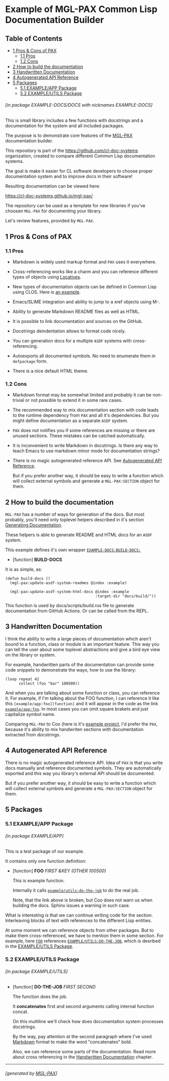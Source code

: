 <a id='x-28EXAMPLE-DOCS-2FDOCS-3A-40INDEX-20MGL-PAX-3ASECTION-29'></a>

# Example of MGL-PAX Common Lisp Documentation Builder

## Table of Contents

- [1 Pros & Cons of PAX][8877]
    - [1.1 Pros][0fb9]
    - [1.2 Cons][307d]
- [2 How to build the documentation][a7a7]
- [3 Handwritten Documentation][4e88]
- [4 Autogenerated API Reference][2598]
- [5 Packages][dd8e]
    - [5.1 EXAMPLE/APP Package][09d0]
    - [5.2 EXAMPLE/UTILS Package][eac3]

###### \[in package EXAMPLE-DOCS/DOCS with nicknames EXAMPLE-DOCS\]
This is small library includes a few functions with docstrings and a documentation
for the system and all included packages.

The purpose is to demonstrate core features of the
[MGL-PAX](http://melisgl.github.io/mgl-pax/) documentation builder.

This repository is part of the <https://github.com/cl-doc-systems> organization,
created to compare different Common Lisp documentation systems.

The goal is make it easier for CL software developers to choose proper
documentation system and to improve docs in their software!

Resulting documentation can be viewed here:

<https://cl-doc-systems.github.io/mgl-pax/>

The repository can be used as a template for new libraries if you've choosen `MGL-PAX`
for documenting your library.

Let's review features, provided by `MGL-PAX`.

<a id='x-28EXAMPLE-DOCS-2FDOCS-3A-40PROS-N-CONS-20MGL-PAX-3ASECTION-29'></a>

## 1 Pros & Cons of PAX

<a id='x-28EXAMPLE-DOCS-2FDOCS-3A-40PROS-20MGL-PAX-3ASECTION-29'></a>

### 1.1 Pros

- Markdown is widely used markup format and `PAX` uses it everywhere.

- Cross-referencing works like a charm and you can reference different
  types of objects using [Locatives](http://melisgl.github.io/mgl-pax/#x-28MGL-PAX-3A-40MGL-PAX-LOCATIVES-AND-REFERENCES-20MGL-PAX-3ASECTION-29).

- New types of documentation objects can be defined in Common Lisp using CLOS.
  Here is [an example](http://melisgl.github.io/mgl-pax/#x-28MGL-PAX-3AREFERENCE-LOCATIVE-20-28MGL-PAX-3AREADER-20MGL-PAX-3AREFERENCE-29-29).

- Emacs/SLIME integration and ability to jump to a xref objects using M-.

- Ability to generate Markdown README files as well as HTML.

- It is possible to link documentation and sources on the GitHub.

- Docstrings deindentation allows to format code nicely.

- You can generation docs for a multiple `ASDF` systems with cross-referencing.

- Autoexports all documented symbols. No need to enumerate them in `defpackage` form.

- There is a nice default HTML theme.


<a id='x-28EXAMPLE-DOCS-2FDOCS-3A-40CONS-20MGL-PAX-3ASECTION-29'></a>

### 1.2 Cons

- Markdown format may be somewhat limited and probably it can be non-trivial or not possible
  to extend it in some rare cases.

- The recommended way to mix documentation section with code leads to
  the runtime dependency from `PAX` and all it's dependencies. But you
  might define documentation as a separate `ASDF` system.

- `PAX` does not notifies you if some references are missing or there are unused sections.
  These mistakes can be catched automatically.

- It is inconvenient to write Markdown in docstrings. Is there any way
  to teach Emacs to use markdown minor mode for documentation strings?

- There is no magic autogenerated reference API. See [Autogenerated API Reference][2598].

  But if you prefer another way, it should be easy to write a function which
  will collect external symbols and generate a `MGL-PAX:SECTION` object for them.

<a id='x-28EXAMPLE-DOCS-2FDOCS-3A-40HOW-TO-BUILD-20MGL-PAX-3ASECTION-29'></a>

## 2 How to build the documentation

`MGL-PAX` has a number of ways for generation of the docs. But most probably,
you'll need only toplevel helpers described in it's section
[Generating Documentation](http://melisgl.github.io/mgl-pax/#toc-7-generating-documentation).

These helpers is able to generate README and HTML docs for an `ASDF` system.

This example defines it's own wrapper [`EXAMPLE-DOCS:BUILD-DOCS:`][b768]

<a id='x-28EXAMPLE-DOCS-2FDOCS-3ABUILD-DOCS-20FUNCTION-29'></a>

- [function] **BUILD-DOCS** 

It is as simple, as:

```
(defun build-docs ()
  (mgl-pax:update-asdf-system-readmes @index :example)
  
  (mgl-pax:update-asdf-system-html-docs @index :example
                                        :target-dir "docs/build/"))
```

This function is used by docs/scripts/build.ros file to generate documentation from GitHub Actions.
Or can be called from the REPL.

<a id='x-28EXAMPLE-DOCS-2FDOCS-3A-40HANDWRITTEN-20MGL-PAX-3ASECTION-29'></a>

## 3 Handwritten Documentation

I think the ability to write a large pieces of documentation which aren't bound to
a function, class or module is an important feature. This way you can tell the user
about some toplevel abstractions and give a bird eye view on the library or system.

For example, handwritten parts of the documentation can provide some code snippets
to demonstrate the ways, how to use the library:

```
(loop repeat 42
      collect (foo "bar" 100500))
```

And when you are talking about some function or class, you can reference it.
For example, if I'm talking about the FOO function, I can reference it like this
`[example/app:foo][function]` and it will appear in the code as
the link [`example/app:foo`][5f3c]. In most cases you can omit square brakets and just
capitalize symbol name.

Comparing `MGL-PAX` to Coo (here is it's [example project](https://cl-doc-systems.github.io/coo/),
I'd prefer the `PAX`, because it's ability to mix handwriten sections with documentation extracted
from docstrings.

<a id='x-28EXAMPLE-DOCS-2FDOCS-3A-40AUTOGENERATED-20MGL-PAX-3ASECTION-29'></a>

## 4 Autogenerated API Reference

There is no magic autogenerated reference API. Idea of `PAX` is that you
write docs manually and reference documented symbols. They are automatically
exported and this way you library's external API should be documented.

But if you prefer another way, it should be easy to write a function which
will collect external symbols and generate a `MGL-PAX:SECTION` object for them.

<a id='x-28EXAMPLE-DOCS-2FDOCS-3A-40PACKAGES-20MGL-PAX-3ASECTION-29'></a>

## 5 Packages

<a id='x-28EXAMPLE-2FAPP-3A-40APP-20MGL-PAX-3ASECTION-29'></a>

### 5.1 EXAMPLE/APP Package

###### \[in package EXAMPLE/APP\]
This is a test package of our example.

It contains only one function definition:

<a id='x-28EXAMPLE-2FAPP-3AFOO-20FUNCTION-29'></a>

- [function] **FOO** *FIRST &KEY (OTHER 100500)*

    This is example function.
    
    Internally it calls [`example/utils:do-the-job`][7fd6]
    to do the real job.
    
    Note, that the link above is broken, but Coo does not warn us when building the docs.
    Sphinx issues a warning in such case.

What is interesting is that we can continue writing code for the section.
Interleaving blocks of text with references to the different Lisp entities.

At some moment we can reference objects from other packages. But to make them
cross-referenced, we have to mention them in some section. For example, here [`FOO`][5f3c]
references [`EXAMPLE/UTILS:DO-THE-JOB`][7fd6], which is desribed in the [EXAMPLE/UTILS Package][eac3].

<a id='x-28EXAMPLE-2FUTILS-3A-40UTILS-20MGL-PAX-3ASECTION-29'></a>

### 5.2 EXAMPLE/UTILS Package

###### \[in package EXAMPLE/UTILS\]
<a id='x-28EXAMPLE-2FUTILS-3ADO-THE-JOB-20FUNCTION-29'></a>

- [function] **DO-THE-JOB** *FIRST SECOND*

    The function does the job.
    
    It **concatenates** first and second arguments
    calling internal function concat.
    
    On this multiline we'll check how does documentation
    system processes docstrings.
    
    By the way, pay attention at the second paragraph where
    I've used [Markdown](https://www.markdownguide.org/basic-syntax/)
    format to make the word "concatenates" bold.
    
    Also, we can reference some parts of the documentation.
    Read more about cross referencing in the [Handwritten Documentation][4e88] chapter.

  [09d0]: #x-28EXAMPLE-2FAPP-3A-40APP-20MGL-PAX-3ASECTION-29 "EXAMPLE/APP Package"
  [0fb9]: #x-28EXAMPLE-DOCS-2FDOCS-3A-40PROS-20MGL-PAX-3ASECTION-29 "Pros"
  [2598]: #x-28EXAMPLE-DOCS-2FDOCS-3A-40AUTOGENERATED-20MGL-PAX-3ASECTION-29 "Autogenerated API Reference"
  [307d]: #x-28EXAMPLE-DOCS-2FDOCS-3A-40CONS-20MGL-PAX-3ASECTION-29 "Cons"
  [4e88]: #x-28EXAMPLE-DOCS-2FDOCS-3A-40HANDWRITTEN-20MGL-PAX-3ASECTION-29 "Handwritten Documentation"
  [5f3c]: #x-28EXAMPLE-2FAPP-3AFOO-20FUNCTION-29 "(EXAMPLE/APP:FOO FUNCTION)"
  [7fd6]: #x-28EXAMPLE-2FUTILS-3ADO-THE-JOB-20FUNCTION-29 "(EXAMPLE/UTILS:DO-THE-JOB FUNCTION)"
  [8877]: #x-28EXAMPLE-DOCS-2FDOCS-3A-40PROS-N-CONS-20MGL-PAX-3ASECTION-29 "Pros & Cons of PAX"
  [a7a7]: #x-28EXAMPLE-DOCS-2FDOCS-3A-40HOW-TO-BUILD-20MGL-PAX-3ASECTION-29 "How to build the documentation"
  [b768]: #x-28EXAMPLE-DOCS-2FDOCS-3ABUILD-DOCS-20FUNCTION-29 "(EXAMPLE-DOCS/DOCS:BUILD-DOCS FUNCTION)"
  [dd8e]: #x-28EXAMPLE-DOCS-2FDOCS-3A-40PACKAGES-20MGL-PAX-3ASECTION-29 "Packages"
  [eac3]: #x-28EXAMPLE-2FUTILS-3A-40UTILS-20MGL-PAX-3ASECTION-29 "EXAMPLE/UTILS Package"

* * *
###### \[generated by [MGL-PAX](https://github.com/melisgl/mgl-pax)\]
